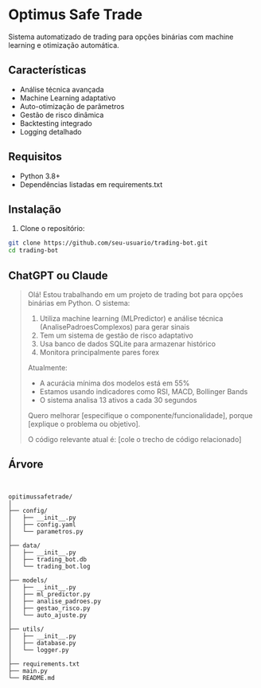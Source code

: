 # Optimus Safe Trade

Sistema automatizado de trading para opções binárias com machine learning e otimização automática.

## Características

- Análise técnica avançada
- Machine Learning adaptativo
- Auto-otimização de parâmetros
- Gestão de risco dinâmica
- Backtesting integrado
- Logging detalhado

## Requisitos

- Python 3.8+
- Dependências listadas em requirements.txt

## Instalação

1. Clone o repositório:

```bash
git clone https://github.com/seu-usuario/trading-bot.git
cd trading-bot
```

## ChatGPT ou Claude

> Olá! Estou trabalhando em um projeto de trading bot para opções binárias em Python. O sistema:
>
> 1. Utiliza machine learning (MLPredictor) e análise técnica (AnalisePadroesComplexos) para gerar sinais
> 2. Tem um sistema de gestão de risco adaptativo
> 3. Usa banco de dados SQLite para armazenar histórico
> 4. Monitora principalmente pares forex
>
> Atualmente:
>
> - A acurácia mínima dos modelos está em 55%
> - Estamos usando indicadores como RSI, MACD, Bollinger Bands
> - O sistema analisa 13 ativos a cada 30 segundos
>
> Quero melhorar [especifique o componente/funcionalidade], porque [explique o problema ou objetivo].
>
> O código relevante atual é:
> [cole o trecho de código relacionado]

## Árvore

```


opitimussafetrade/
│
├── config/
│   ├── __init__.py
│   ├── config.yaml
│   └── parametros.py
│
├── data/
│   ├── __init__.py
│   ├── trading_bot.db
│   └── trading_bot.log
│
├── models/
│   ├── __init__.py
│   ├── ml_predictor.py
│   ├── analise_padroes.py
│   ├── gestao_risco.py
│   └── auto_ajuste.py
│
├── utils/
│   ├── __init__.py
│   ├── database.py
│   └── logger.py
│
├── requirements.txt
├── main.py
└── README.md
```
